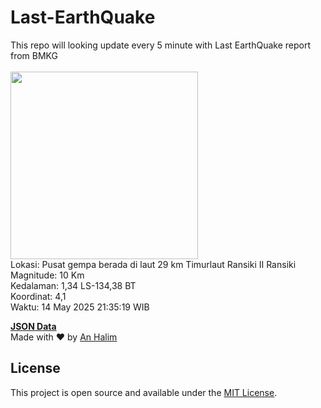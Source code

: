 # Last-EarthQuake
This repo will looking update every 5 minute with Last EarthQuake report from BMKG
<br>
<br>
<img src="undefined" width="300"/>
<br>
Lokasi: Pusat gempa berada di laut 29 km Timurlaut Ransiki  II Ransiki <br>
Magnitude: 10 Km <br>
Kedalaman: 1,34 LS-134,38 BT <br>
Koordinat: 4,1 <br>
Waktu: 14 May 2025 21:35:19 WIB <br>

<a href="./data/data.json">**JSON Data**</a>
<br>
Made with ❤️ by <a href="https://github.com/an-halim">An Halim</a>
## License

This project is open source and available under the [MIT License](LICENSE).
